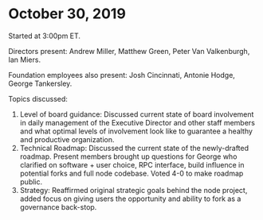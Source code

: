 October 30, 2019
=================================

Started at 3:00pm ET.

Directors present: Andrew Miller, Matthew Green, Peter Van Valkenburgh, Ian Miers.

Foundation employees also present: Josh Cincinnati, Antonie Hodge, George Tankersley.

Topics discussed:

1. Level of board guidance: Discussed current state of board involvement in daily management of the Executive Director and other staff members and what optimal levels of involvement look like to guarantee a healthy and productive organization.
2. Technical Roadmap: Discussed the current state of the newly-drafted roadmap. Present members brought up questions for George who clarified on software + user choice, RPC interface, build influence in potential forks and full node codebase. Voted 4-0 to make roadmap public.
3. Strategy: Reaffirmed original strategic goals behind the node project, added focus on giving users the opportunity and ability to fork as a governance back-stop.
